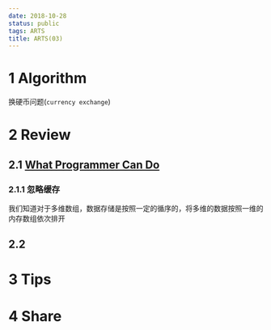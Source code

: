 ```yaml
---
date: 2018-10-28
status: public
tags: ARTS
title: ARTS(03)
---
```

# 1  Algorithm
换硬币问题(`currency exchange`)

# 2 Review
## 2.1 [What Programmer Can Do](https://lwn.net/Articles/255364/)
### 2.1.1 忽略缓存
我们知道对于多维数组，数据存储是按照一定的循序的，将多维的数据按照一维的内存数组依次排开
## 2.2 
# 3 Tips
# 4 Share